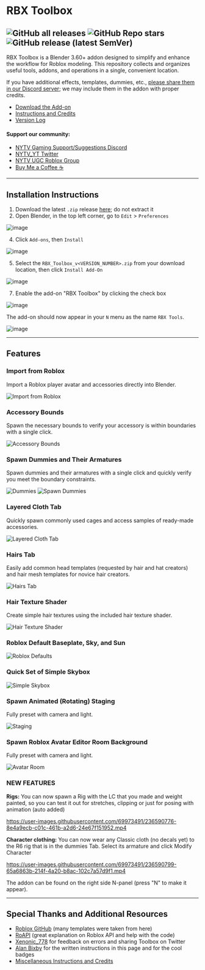# RBX Toolbox
![GitHub all releases](https://img.shields.io/github/downloads/Gl2imm/RBX_Toolbox/total)
![GitHub Repo stars](https://img.shields.io/github/stars/Gl2imm/RBX_Toolbox)
![GitHub release (latest SemVer)](https://img.shields.io/github/v/release/Gl2imm/RBX_Toolbox?label=version)
---

RBX Toolbox is a Blender 3.60+ addon designed to simplify and enhance the workflow for Roblox modeling. This repository collects and organizes useful tools, addons, and operations in a single, convenient location.

If you have additional effects, templates, dummies, etc., [please share them in our Discord server](https://discord.gg/gFa4mY7); we may include them in the addon with proper credits.

- [Download the Add-on](https://github.com/Gl2imm/RBX_Toolbox/releases)
- [Instructions and Credits](https://github.com/Gl2imm/RBX_Toolbox/blob/main/RBX_Toolbox/Credits%20and%20Instructions.txt)
- [Version Log](https://github.com/Gl2imm/RBX_Toolbox/blob/main/RBX_Toolbox/Version_log.txt)

#### Support our community:
- [NYTV Gaming Support/Suggestions Discord](https://discord.gg/gFa4mY7)
- [NYTV_YT Twitter](https://twitter.com/NYTV_YT) 
- [NYTV UGC Roblox Group](https://www.roblox.com/groups/7902286/NYTV-UGC)
- [Buy Me a Coffee ☕](https://donate.stripe.com/fZe5op0W1fjg2nC002)

---

## Installation Instructions

1) Download the latest `.zip` release [here](https://github.com/Gl2imm/RBX_Toolbox/releases); do not extract it
2) Open Blender, in the top left corner, go to `Edit` > `Preferences`

![image](https://user-images.githubusercontent.com/34300238/236377279-b68b949b-2fa8-4322-afca-3e24be4477ce.png)

4) Click `Add-ons`, then `Install`

![image](https://user-images.githubusercontent.com/34300238/236377504-32b6064c-756c-47c8-8321-c93623879b71.png)

5) Select the `RBX_Toolbox_v<VERSION_NUMBER>.zip` from your download location, then click `Install Add-On`

![image](https://user-images.githubusercontent.com/34300238/236378178-3bab6e1d-d971-4f88-b544-6681a12c0c6a.png)

7) Enable the add-on "RBX Toolbox" by clicking the check box

![image](https://user-images.githubusercontent.com/34300238/236378385-f844b9f2-fcd7-40ce-b0d8-75798a122a70.png)

The add-on should now appear in your `N` menu as the name `RBX Tools`.

![image](https://user-images.githubusercontent.com/34300238/236377137-87960751-6846-4299-8aef-6b2d35efc105.png)

---

## Features

### Import from Roblox
Import a Roblox player avatar and accessories directly into Blender.

![Import from Roblox](https://user-images.githubusercontent.com/69973491/215672873-f1c0702f-35bb-4874-b406-382eb1fd9654.png)

### Accessory Bounds
Spawn the necessary bounds to verify your accessory is within boundaries with a single click.

![Accessory Bounds](https://user-images.githubusercontent.com/69973491/215673187-90ae28be-6eea-4de6-b71b-65a9092d3b7d.png)

### Spawn Dummies and Their Armatures
Spawn dummies and their armatures with a single click and quickly verify you meet the boundary constraints.

![Dummies](https://i.ibb.co/S5WNcrh/RBX-2.png)
![Spawn Dummies](https://user-images.githubusercontent.com/69973491/215675593-5af0c887-1236-4f40-af0d-e60e90e2f0a6.png)

### Layered Cloth Tab
Quickly spawn commonly used cages and access samples of ready-made accessories.

![Layered Cloth Tab](https://user-images.githubusercontent.com/69973491/215676425-3bd063ad-84e2-4824-90a8-cfd3b48b2b2b.png)

### Hairs Tab
Easily add common head templates (requested by hair and hat creators) and hair mesh templates for novice hair creators.

![Hairs Tab](https://user-images.githubusercontent.com/69973491/215675983-ef182f50-3b09-4e31-9c9d-14cacf519090.png)

### Hair Texture Shader
Create simple hair textures using the included hair texture shader.

![Hair Texture Shader](https://user-images.githubusercontent.com/69973491/215673686-c49733bb-8e9f-442d-aa96-bd8cd9f0ab80.png)

### Roblox Default Baseplate, Sky, and Sun

![Roblox Defaults](https://user-images.githubusercontent.com/69973491/215672509-e933ed28-a4bd-4fe3-a186-95050b9f4a97.png)

### Quick Set of Simple Skybox

![Simple Skybox](https://user-images.githubusercontent.com/69973491/216493108-c58e5564-5d1f-4411-9a39-bde3dc4db725.png)

### Spawn Animated (Rotating) Staging
Fully preset with camera and light.

![Staging](https://i.ibb.co/0B6qg6f/stage.png)

### Spawn Roblox Avatar Editor Room Background
Fully preset with camera and light.

![Avatar Room](https://i.ibb.co/DQVHtHb/avtr-edtr-rm.png)

### NEW FEATURES
**Rigs:**
You can now spawn a Rig with the LC that you made and weight painted, so you can test it out for stretches, clipping or just for posing with animation (auto added) 

https://user-images.githubusercontent.com/69973491/236590776-8e4a9ecb-c01c-461b-a2d6-24e67f151952.mp4

**Character clothing:**
You can now wear any Classic cloth (no decals yet) to the R6 rig that is in the dummies Tab. Select its armature and click Modify Character

https://user-images.githubusercontent.com/69973491/236590799-65a6863b-214f-4a20-b8ac-102c7a57d9f1.mp4

The addon can be found on the right side N-panel (press "N" to make it appear).

---

## Special Thanks and Additional Resources
- [Roblox GitHub](https://github.com/Roblox/avatar) (many templates were taken from here)
- [RoAPI](https://discord.gg/m6j732k4tQ) (great explanation on Roblox API and help with the code)
- [Xenonic_778](https://twitter.com/Xenonic_778) for feedback on errors and sharing Toolbox on Twitter
- [Alan Bixby](https://github.com/alanbixby) for the written instructions in this page and for the cool badges
- [Miscellaneous Instructions and Credits](https://github.com/Gl2imm/RBX_Toolbox/blob/main/RBX_Toolbox/Credits%20and%20Instructions.txt)
